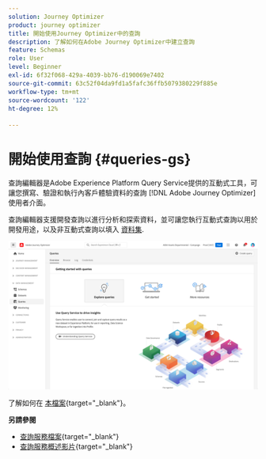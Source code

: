 ```yaml
---
solution: Journey Optimizer
product: journey optimizer
title: 開始使用Journey Optimizer中的查詢
description: 了解如何在Adobe Journey Optimizer中建立查詢
feature: Schemas
role: User
level: Beginner
exl-id: 6f32f068-429a-4039-bb76-d190069e7402
source-git-commit: 63c52f04da9fd1a5fafc36ffb5079380229f885e
workflow-type: tm+mt
source-wordcount: '122'
ht-degree: 12%

---
```


# 開始使用查詢 {#queries-gs}

查詢編輯器是Adobe Experience Platform Query Service提供的互動式工具，可讓您撰寫、驗證和執行內客戶體驗資料的查詢 [!DNL Adobe Journey Optimizer] 使用者介面。

查詢編輯器支援開發查詢以進行分析和探索資料，並可讓您執行互動式查詢以用於開發用途，以及非互動式查詢以填入 [資料集](get-started-datasets.md).


![](assets/queries-home.png)

了解如何在 [本檔案](https://experienceleague.adobe.com/docs/experience-platform/query/ui/user-guide.html){target=&quot;_blank&quot;}。

**另請參閱**

* [查詢服務檔案](https://experienceleague.adobe.com/docs/experience-platform/query/home.html?lang=zh-Hant){target=&quot;_blank&quot;}
* [查詢服務概述影片](https://experienceleague.adobe.com/docs/platform-learn/tutorials/queries/understanding-query-service.html?lang=zh-Hant){target=&quot;_blank&quot;}
